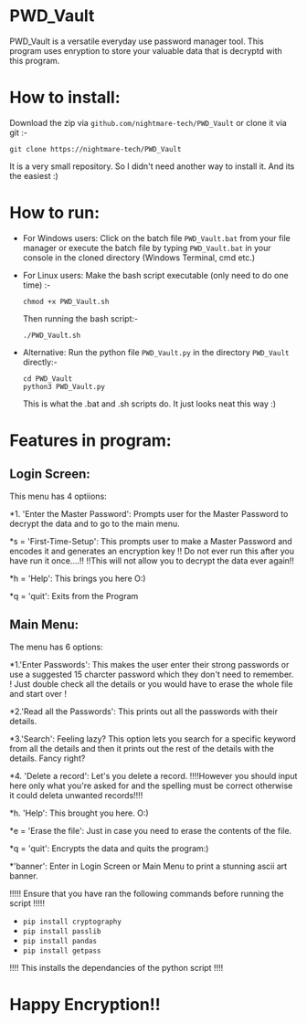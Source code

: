 # PWD_Vault

PWD_Vault is a versatile everyday use password manager tool.
This program uses enryption to store your valuable data that is decryptd with this program.

# How to install:
Download the zip via `github.com/nightmare-tech/PWD_Vault`  or clone it via git :-
```
git clone https://nightmare-tech/PWD_Vault
```
    
   It is a very small repository. So I didn't need another way to install it. And its the easiest :)


# How to run:

* For Windows users:
    Click on the batch file `PWD_Vault.bat` from your file manager or execute the batch file by typing
    `PWD_Vault.bat` in your console in the cloned directory (Windows Terminal, cmd etc.) 
    
* For Linux users:
    Make the bash script executable (only need to do one time) :-
    ```
    chmod +x PWD_Vault.sh
    ```
    Then running the bash script:-
    ```
    ./PWD_Vault.sh
    ```

* Alternative: 
  Run the python file `PWD_Vault.py` in the directory `PWD_Vault` directly:-
  ```
  cd PWD_Vault
  python3 PWD_Vault.py
  ```
    This is what the .bat and .sh scripts do. It just looks neat this way :)

# Features in program:
## Login Screen:
This menu has 4 optiions:

*1. 'Enter the Master Password':
    Prompts user for the Master Password to decrypt the data and to go to the main menu.

*s = 'First-Time-Setup':
    This prompts user to make a Master Password and encodes it and generates an encryption key
    !! Do not ever run this after you have run it once....!!
    !!This will not allow you to decrypt the data ever again!!

*h = 'Help':
    This brings you here O:)

*q = 'quit':
    Exits from the Program

## Main Menu:
The menu has 6 options:

*1.'Enter Passwords':
    This makes the user enter their strong passwords or use a suggested 15 charcter password which they don't need to remember.
    ! Just double check all the details or you would have to erase the whole file and start over !

*2.'Read all the Passwords':
    This prints out all the passwords with their details.

*3.'Search':
    Feeling lazy?
    This option lets you search for a specific keyword from all the details and then it prints out the rest of the details with the details. Fancy right?

*4. 'Delete a record':
    Let's you delete a record.
    !!!!However you should input here only what you're asked for and the spelling must be correct otherwise it could deleta unwanted records!!!!

*h. 'Help':
    This brought you here. O:)

*e = 'Erase the file':
    Just in case you need to erase the contents of the file.

*q = 'quit':
    Encrypts the data and quits the program:)

*'banner': Enter in Login Screen or Main Menu to print a stunning ascii art banner.


!!!!! Ensure that you have ran the following commands before running the script !!!!!
* `pip install cryptography`
* `pip install passlib`
* `pip install pandas`
* `pip install getpass`

!!!! This installs the dependancies of the python script !!!!

# Happy Encryption!!

